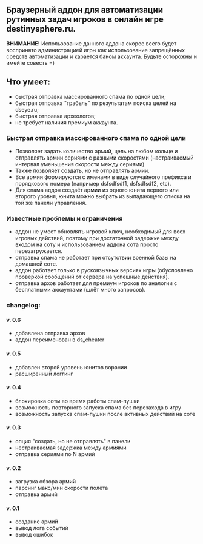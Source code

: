 Браузерный аддон для автоматизации рутинных задач игроков в онлайн игре destinysphere.ru.
---
**ВНИМАНИЕ!**
Использование данного аддона скорее всего будет воспринято администрацией игры как использование запрещённых средств автоматизации и карается баном аккаунта.
Будьте осторожны и имейте совесть =)


## Что умеет:
  - быстрая отправка массированного спама по одной цели;
  - быстрая отправка "грабель" по результатам поиска целей на dseye.ru;
  - быстрая отправка археологов;
  - не требует наличия премиум аккаунта.


### Быстрая отправка массированного спама по одной цели
- Позволяет задать количество армий, цель на любом кольце и отправлять армии сериями с разными скоростями (настраиваемый интервал уменьшения скорости между сериями)
- Также позволяет создать, но не отправлять армии.
- Все армии формируются с именами в виде случайного префикса и порядкового номера (например dsfsdfsdf1, dsfsdfsdf2, etc).
- Для спама аддон создаёт армии из одного юнита первого или второго уровня, юнита можно выбрать из выпадающего списка на той же панели управления.


### Известные проблемы и ограничения
- аддон не умеет обновлять игровой ключ, необходимый для всех игровых действий, поэтому при достаточной задержке между входом на соту и использованием аддона сота просто перезагружается.
- отправка спама не работает при отсутствии военной базы на домашней соте.
- аддон работает только в рускоязычных версиях игры (обусловлено проверкой сообщений от сервера на успешные действия).
- отправка архов работает для премиум игроков по аналогии с бесплатными аккаунтами (шлёт много запросов).



### changelog:

#### v. 0.6
- добавлена отправка архов
- аддон переименован в ds_cheater

#### v. 0.5
- добавлен второй уровень юнитов ворании
- расширенный логгинг


#### v. 0.4
- блокировка соты во время работы спам-пушки
- возможность повторного запуска спама без перезахода в игру
- возможность запуска спам-пушки после активных действий на соте


#### v. 0.3
- опция "создать, но не отправлять" в панели
- нестраиваемая задержка между армиями
- отправка сериями по N армий


#### v. 0.2
- загрузка обзора армий
- парсинг макс/мин скорости полёта
- отправка армий


#### v. 0.1
- создание армий
- вывод лога событий
- вывод ошибок

